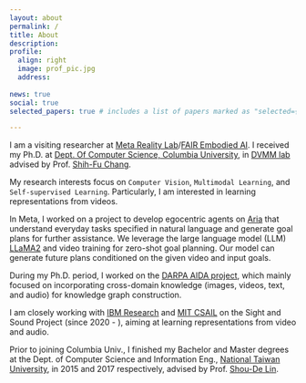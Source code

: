```yaml
---
layout: about
permalink: /
title: About
description:  
profile:
  align: right
  image: prof_pic.jpg
  address: 
     
news: true
social: true
selected_papers: true # includes a list of papers marked as "selected={true}"

---
```

I am a visiting researcher at [Meta Reality Lab](https://about.meta.com/realitylabs/)/[FAIR Embodied AI](https://ai.meta.com/). I received my Ph.D. at [Dept. Of Computer Science, Columbia University](https://www.cs.columbia.edu/), in [DVMM lab](https://www.ee.columbia.edu/ln/dvmm/) advised by Prof. [Shih-Fu Chang](https://www.ee.columbia.edu/~sfchang/).

My research interests focus on `Computer Vision`, `Multimodal Learning`, and `Self-supervised Learning`. Particularly, I am interested in learning representations from videos.

In Meta, I worked on a project to develop egocentric agents on [Aria](https://www.projectaria.com/) that understand everyday tasks specified in natural language and generate goal plans for further assistance. We leverage the large language model (LLM) [LLaMA2](https://ai.meta.com/llama/) and video training for zero-shot goal planning. Our model can generate future plans conditioned on the given video and input goals.

During my Ph.D. period, I worked on the [DARPA AIDA project](https://www.darpa.mil/program/active-interpretation-of-disparate-alternatives), which mainly focused on incorporating cross-domain knowledge (images, videos, text, and audio) for knowledge graph construction.

I am closely working with [IBM Research](https://research.ibm.com/) and [MIT CSAIL](https://www.csail.mit.edu/person/jim-glass) on the Sight and Sound Project (since 2020 - ), aiming at learning representations from video and audio.

Prior to joining Columbia Univ., I finished my Bachelor and Master degrees at the Dept. of Computer Science and Information Eng., [National Taiwan University](https://www.csie.ntu.edu.tw/), in 2015 and 2017 respectively, advised by Prof. [Shou-De Lin](https://www.csie.ntu.edu.tw/~sdlin/). 
 
